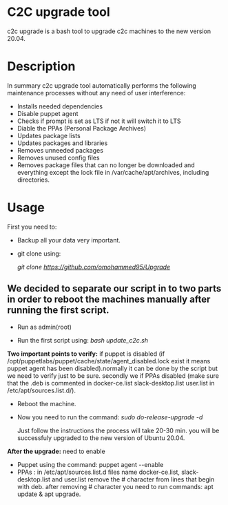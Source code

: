# C2C upgrade tool

c2c upgrade is a bash tool to upgrade c2c machines to the new version 20.04.


# Description

In summary c2c upgrade tool automatically performs the following maintenance processes without any need of user interference:

* Installs needed dependencies
* Disable puppet agent
* Checks if prompt is set as LTS if not it will switch it to LTS
* Diable the PPAs (Personal Package Archives)
* Updates package lists
* Updates packages and libraries
* Removes unneeded packages
* Removes unused config files
* Removes package files that can no longer be downloaded and everything except the lock file in /var/cache/apt/archives, including directories.

# Usage

First you need to:

* Backup all your data very important.

* git clone using:

  *git clone https://github.com/omohammed95/Upgrade*

## We decided to separate our script in to two parts in order to reboot the machines manually after running the first script.

* Run as admin(root)

* Run the first script using: 
*bash update_c2c.sh*


**Two important points to verify:** if puppet is disabled (if /opt/puppetlabs/puppet/cache/state/agent_disabled.lock exist it means puppet agent has been disabled).normally it can be done by the script but we need to verify just to be sure. secondly we if PPAs disabled (make sure that the .deb is commented in docker-ce.list slack-desktop.list user.list in /etc/apt/sources.list.d/).

* Reboot the machine.
* Now you need to run the command: 
*sudo  do-release-upgrade -d*

  Just follow the instructions the process will take 20-30 min. you will be successfuly upgraded to the new version of Ubuntu 20.04. 
  
**After the upgrade:** need to enable
* Puppet using the command:        puppet agent --enable 
* PPAs : in /etc/apt/sources.list.d files name docker-ce.list, slack-desktop.list and user.list  remove the # character from lines that begin with deb. after removing # character you need to run commands: apt update & apt upgrade.
